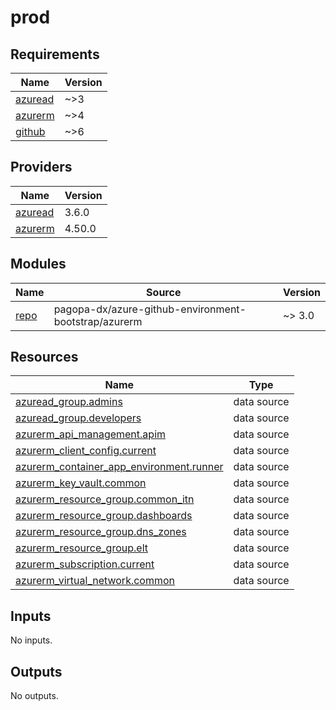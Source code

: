 # prod

<!-- BEGIN_TF_DOCS -->
## Requirements

| Name | Version |
|------|---------|
| <a name="requirement_azuread"></a> [azuread](#requirement\_azuread) | ~>3 |
| <a name="requirement_azurerm"></a> [azurerm](#requirement\_azurerm) | ~>4 |
| <a name="requirement_github"></a> [github](#requirement\_github) | ~>6 |

## Providers

| Name | Version |
|------|---------|
| <a name="provider_azuread"></a> [azuread](#provider\_azuread) | 3.6.0 |
| <a name="provider_azurerm"></a> [azurerm](#provider\_azurerm) | 4.50.0 |

## Modules

| Name | Source | Version |
|------|--------|---------|
| <a name="module_repo"></a> [repo](#module\_repo) | pagopa-dx/azure-github-environment-bootstrap/azurerm | ~> 3.0 |

## Resources

| Name | Type |
|------|------|
| [azuread_group.admins](https://registry.terraform.io/providers/hashicorp/azuread/latest/docs/data-sources/group) | data source |
| [azuread_group.developers](https://registry.terraform.io/providers/hashicorp/azuread/latest/docs/data-sources/group) | data source |
| [azurerm_api_management.apim](https://registry.terraform.io/providers/hashicorp/azurerm/latest/docs/data-sources/api_management) | data source |
| [azurerm_client_config.current](https://registry.terraform.io/providers/hashicorp/azurerm/latest/docs/data-sources/client_config) | data source |
| [azurerm_container_app_environment.runner](https://registry.terraform.io/providers/hashicorp/azurerm/latest/docs/data-sources/container_app_environment) | data source |
| [azurerm_key_vault.common](https://registry.terraform.io/providers/hashicorp/azurerm/latest/docs/data-sources/key_vault) | data source |
| [azurerm_resource_group.common_itn](https://registry.terraform.io/providers/hashicorp/azurerm/latest/docs/data-sources/resource_group) | data source |
| [azurerm_resource_group.dashboards](https://registry.terraform.io/providers/hashicorp/azurerm/latest/docs/data-sources/resource_group) | data source |
| [azurerm_resource_group.dns_zones](https://registry.terraform.io/providers/hashicorp/azurerm/latest/docs/data-sources/resource_group) | data source |
| [azurerm_resource_group.elt](https://registry.terraform.io/providers/hashicorp/azurerm/latest/docs/data-sources/resource_group) | data source |
| [azurerm_subscription.current](https://registry.terraform.io/providers/hashicorp/azurerm/latest/docs/data-sources/subscription) | data source |
| [azurerm_virtual_network.common](https://registry.terraform.io/providers/hashicorp/azurerm/latest/docs/data-sources/virtual_network) | data source |

## Inputs

No inputs.

## Outputs

No outputs.
<!-- END_TF_DOCS -->
